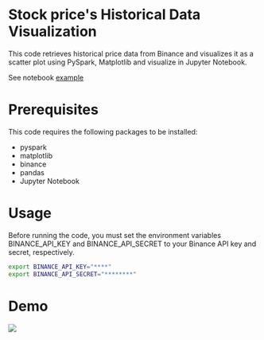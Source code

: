 # Stock price's Historical Data Visualization

This code retrieves historical price data from Binance and visualizes it as a scatter plot using PySpark, Matplotlib and visualize in Jupyter Notebook.

See notebook [example](./BTC_STOCK_PRICE_ANALYSIS.ipynb)

# Prerequisites

This code requires the following packages to be installed:
* pyspark
* matplotlib
* binance
* pandas
* Jupyter Notebook

# Usage

Before running the code, you must set the environment variables BINANCE_API_KEY and BINANCE_API_SECRET to your Binance API key and secret, respectively.

```bash
export BINANCE_API_KEY="****"
export BINANCE_API_SECRET="********"
```

# Demo

 ![](./pics/index.png)